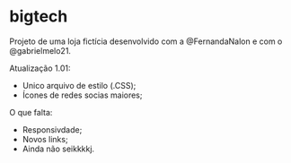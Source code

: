 # bigtech
Projeto de uma loja fictícia desenvolvido com a @FernandaNalon e com o @gabrielmelo21.

Atualização 1.01:
- Unico arquivo de estilo (.CSS);
- Ícones de redes socias maiores;

O que falta:
- Responsivdade;
- Novos links;
- Ainda  não seikkkkj.
